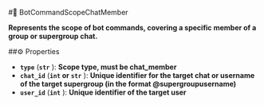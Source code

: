 #🔮 BotCommandScopeChatMember

**Represents the scope of bot commands, covering a specific member of a group or supergroup chat.**

##⚙️ Properties

- **`type`** (**`str`** ): **Scope type, must be chat_member**
- **`chat_id`** (**`int` or `str`** ): **Unique identifier for the target chat or username of the target supergroup (in the format
@supergroupusername)**
- **`user_id`** (**`int`** ): **Unique identifier of the target user**
